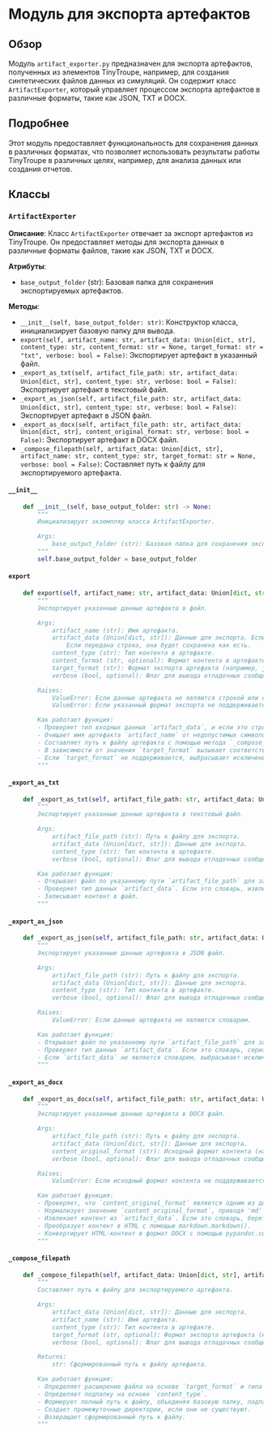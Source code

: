 # Модуль для экспорта артефактов

## Обзор

Модуль `artifact_exporter.py` предназначен для экспорта артефактов, полученных из элементов TinyTroupe, например, для создания синтетических файлов данных из симуляций. Он содержит класс `ArtifactExporter`, который управляет процессом экспорта артефактов в различные форматы, такие как JSON, TXT и DOCX.

## Подробнее

Этот модуль предоставляет функциональность для сохранения данных в различных форматах, что позволяет использовать результаты работы TinyTroupe в различных целях, например, для анализа данных или создания отчетов.

## Классы

### `ArtifactExporter`

**Описание**: Класс `ArtifactExporter` отвечает за экспорт артефактов из TinyTroupe. Он предоставляет методы для экспорта данных в различные форматы файлов, такие как JSON, TXT и DOCX.

**Атрибуты**:
- `base_output_folder` (str): Базовая папка для сохранения экспортируемых артефактов.

**Методы**:
- `__init__(self, base_output_folder: str)`: Конструктор класса, инициализирует базовую папку для вывода.
- `export(self, artifact_name: str, artifact_data: Union[dict, str], content_type: str, content_format: str = None, target_format: str = "txt", verbose: bool = False)`: Экспортирует артефакт в указанный файл.
- `_export_as_txt(self, artifact_file_path: str, artifact_data: Union[dict, str], content_type: str, verbose: bool = False)`: Экспортирует артефакт в текстовый файл.
- `_export_as_json(self, artifact_file_path: str, artifact_data: Union[dict, str], content_type: str, verbose: bool = False)`: Экспортирует артефакт в JSON файл.
- `_export_as_docx(self, artifact_file_path: str, artifact_data: Union[dict, str], content_original_format: str, verbose: bool = False)`: Экспортирует артефакт в DOCX файл.
- `_compose_filepath(self, artifact_data: Union[dict, str], artifact_name: str, content_type: str, target_format: str = None, verbose: bool = False)`: Составляет путь к файлу для экспортируемого артефакта.

#### `__init__`

```python
    def __init__(self, base_output_folder: str) -> None:
        """
        Инициализирует экземпляр класса ArtifactExporter.

        Args:
            base_output_folder (str): Базовая папка для сохранения экспортируемых артефактов.
        """
        self.base_output_folder = base_output_folder
```

#### `export`

```python
    def export(self, artifact_name: str, artifact_data: Union[dict, str], content_type: str, content_format: str = None, target_format: str = "txt", verbose: bool = False):
        """
        Экспортирует указанные данные артефакта в файл.

        Args:
            artifact_name (str): Имя артефакта.
            artifact_data (Union[dict, str]): Данные для экспорта. Если передан словарь, он будет сохранен как JSON.
                Если передана строка, она будет сохранена как есть.
            content_type (str): Тип контента в артефакте.
            content_format (str, optional): Формат контента в артефакте (например, md, csv и т.д.). По умолчанию None.
            target_format (str): Формат экспорта артефакта (например, json, txt, docx и т.д.).
            verbose (bool, optional): Флаг для вывода отладочных сообщений. По умолчанию False.

        Raises:
            ValueError: Если данные артефакта не являются строкой или словарем.
            ValueError: Если указанный формат экспорта не поддерживается.

        Как работает функция:
        - Проверяет тип входных данных `artifact_data`, и если это строка, удаляет начальные отступы. Если это словарь, удаляет отступы из значения ключа `'content'`. Если тип данных не строка и не словарь, выбрасывает исключение ValueError.
        - Очищает имя артефакта `artifact_name` от недопустимых символов, заменяя их на дефисы.
        - Составляет путь к файлу артефакта с помощью метода `_compose_filepath`.
        - В зависимости от значения `target_format` вызывает соответствующий метод для экспорта данных в нужный формат (_export_as_json, _export_as_txt или _export_as_docx).
        - Если `target_format` не поддерживается, выбрасывает исключение ValueError.
        """

```

#### `_export_as_txt`

```python
    def _export_as_txt(self, artifact_file_path: str, artifact_data: Union[dict, str], content_type: str, verbose: bool = False):
        """
        Экспортирует указанные данные артефакта в текстовый файл.

        Args:
            artifact_file_path (str): Путь к файлу для экспорта.
            artifact_data (Union[dict, str]): Данные для экспорта.
            content_type (str): Тип контента в артефакте.
            verbose (bool, optional): Флаг для вывода отладочных сообщений. По умолчанию False.

        Как работает функция:
        - Открывает файл по указанному пути `artifact_file_path` для записи в кодировке utf-8.
        - Проверяет тип данных `artifact_data`. Если это словарь, извлекает значение по ключу 'content'. Если это строка, использует строку как контент.
        - Записывает контент в файл.
        """
```

#### `_export_as_json`

```python
    def _export_as_json(self, artifact_file_path: str, artifact_data: Union[dict, str], content_type: str, verbose: bool = False):
        """
        Экспортирует указанные данные артефакта в JSON файл.

        Args:
            artifact_file_path (str): Путь к файлу для экспорта.
            artifact_data (Union[dict, str]): Данные для экспорта.
            content_type (str): Тип контента в артефакте.
            verbose (bool, optional): Флаг для вывода отладочных сообщений. По умолчанию False.

        Raises:
            ValueError: Если данные артефакта не являются словарем.

        Как работает функция:
        - Открывает файл по указанному пути `artifact_file_path` для записи в кодировке utf-8.
        - Проверяет тип данных `artifact_data`. Если это словарь, сериализует его в JSON-формат с отступами и записывает в файл.
        - Если `artifact_data` не является словарем, выбрасывает исключение ValueError.
        """
```

#### `_export_as_docx`

```python
    def _export_as_docx(self, artifact_file_path: str, artifact_data: Union[dict, str], content_original_format: str, verbose: bool = False):
        """
        Экспортирует указанные данные артефакта в DOCX файл.

        Args:
            artifact_file_path (str): Путь к файлу для экспорта.
            artifact_data (Union[dict, str]): Данные для экспорта.
            content_original_format (str): Исходный формат контента (например, 'text' или 'markdown').
            verbose (bool, optional): Флаг для вывода отладочных сообщений. По умолчанию False.

        Raises:
            ValueError: Если исходный формат контента не поддерживается.

        Как работает функция:
        - Проверяет, что `content_original_format` является одним из допустимых значений ('text', 'txt', 'markdown', 'md'). Если нет, выбрасывает исключение ValueError.
        - Нормализует значение `content_original_format`, приводя 'md' к 'markdown'.
        - Извлекает контент из `artifact_data`. Если это словарь, берет значение по ключу 'content'. Если это строка, использует строку как контент.
        - Преобразует контент в HTML с помощью markdown.markdown().
        - Конвертирует HTML-контент в формат DOCX с помощью pypandoc.convert_text().
        """
```

#### `_compose_filepath`

```python
    def _compose_filepath(self, artifact_data: Union[dict, str], artifact_name: str, content_type: str, target_format: str = None, verbose: bool = False):
        """
        Составляет путь к файлу для экспортируемого артефакта.

        Args:
            artifact_data (Union[dict, str]): Данные для экспорта.
            artifact_name (str): Имя артефакта.
            content_type (str): Тип контента в артефакте.
            target_format (str, optional): Формат экспорта артефакта (например, json, txt, docx и т.д.).
            verbose (bool, optional): Флаг для вывода отладочных сообщений. По умолчанию False.

        Returns:
            str: Сформированный путь к файлу артефакта.

        Как работает функция:
        - Определяет расширение файла на основе `target_format` и типа `artifact_data`.
        - Определяет подпапку на основе `content_type`.
        - Формирует полный путь к файлу, объединяя базовую папку, подпапку и имя файла с расширением.
        - Создает промежуточные директории, если они не существуют.
        - Возвращает сформированный путь к файлу.
        """